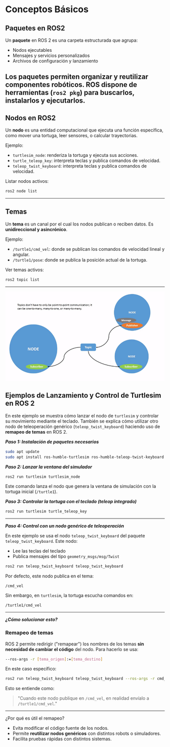 # Conceptos Básicos

## Paquetes en ROS2

Un **paquete** en ROS 2 es una carpeta estructurada que agrupa:
- Nodos ejecutables
- Mensajes y servicios personalizados
- Archivos de configuración y lanzamiento

Los paquetes permiten organizar y reutilizar componentes robóticos. ROS dispone de herramientas (`ros2 pkg`) para buscarlos, instalarlos y ejecutarlos.
---

## Nodos en ROS2

Un **nodo** es una entidad computacional que ejecuta una función específica, como mover una tortuga, leer sensores, o calcular trayectorias.

Ejemplo:
- `turtlesim_node`: renderiza la tortuga y ejecuta sus acciones.
- `turtle_teleop_key`: interpreta teclas y publica comandos de velocidad.
- `teleop_twist_keyboard`: interpreta teclas y publica comandos de velocidad.

Listar nodos activos:

```bash
ros2 node list
```

---

## Temas

Un **tema** es un canal por el cual los nodos publican o reciben datos. Es **unidireccional y asincrónico**.

Ejemplo:
- `/turtle1/cmd_vel`: donde se publican los comandos de velocidad lineal y angular.
- `/turtle1/pose`: donde se publica la posición actual de la tortuga.

Ver temas activos:

```bash
ros2 topic list
```
---

![Seleccion](./temas.gif)

## Ejemplos de Lanzamiento y Control de Turtlesim en ROS 2

En este ejemplo se muestra cómo lanzar el nodo de `turtlesim` y controlar su movimiento mediante el teclado. También se explica cómo utilizar otro nodo de teleoperación genérico (`teleop_twist_keyboard`) haciendo uso de **remapeo de temas** en ROS 2.


***Paso 1: Instalación de paquetes necesarios***

```bash
sudo apt update
sudo apt install ros-humble-turtlesim ros-humble-teleop-twist-keyboard
```

***Paso 2: Lanzar la ventana del simulador***

```bash
ros2 run turtlesim turtlesim_node
```

Este comando lanza el nodo que genera la ventana de simulación con la tortuga inicial (`/turtle1`).

***Paso 3: Controlar la tortuga con el teclado (teleop integrado)***

```bash
ros2 run turtlesim turtle_teleop_key
```
---

***Paso 4: Control con un nodo genérico de teleoperación***

En este ejemplo se usa el nodo `teleop_twist_keyboard` del paquete `teleop_twist_keyboard`. Este nodo:
- Lee las teclas del teclado
- Publica mensajes del tipo `geometry_msgs/msg/Twist`

```bash
ros2 run teleop_twist_keyboard teleop_twist_keyboard
```

Por defecto, este nodo publica en el tema:

```
/cmd_vel
```

Sin embargo, en `turtlesim`, la tortuga escucha comandos en:

```
/turtle1/cmd_vel
```
---

***¿Cómo solucionar esto?***

### Remapeo de temas

ROS 2 permite redirigir ("remapear") los nombres de los temas **sin necesidad de cambiar el código** del nodo. Para hacerlo se usa:

```bash
--ros-args -r [tema_origen]:=[tema_destino]
```

En este caso específico:

```bash
ros2 run teleop_twist_keyboard teleop_twist_keyboard --ros-args -r cmd_vel:=/turtle1/cmd_vel
```

Esto se entiende como:

> "Cuando este nodo publique en `/cmd_vel`, en realidad envíalo a `/turtle1/cmd_vel`."

---

¿Por qué es útil el remapeo?

- Evita modificar el código fuente de los nodos.
- Permite **reutilizar nodos genéricos** con distintos robots o simuladores.
- Facilita pruebas rápidas con distintos sistemas.

